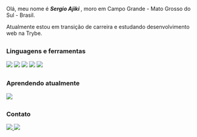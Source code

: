 Olá, meu nome é <b><i>Sergio Ajiki </i></b>, moro em Campo Grande - Mato Grosso do Sul - Brasil.

Atualmente estou em transição de carreira e estudando desenvolvimento web na Trybe.
<h2 dir="auto"></h2>
<h3>Linguagens e ferramentas</h3>
<div>
<img src=https://img.shields.io/badge/HTML5-E34F26.svg?style=for-the-badge&logo=HTML5&logoColor=white />
<img src=https://img.shields.io/badge/CSS3-1572B6.svg?style=for-the-badge&logo=CSS3&logoColor=white />
<img src=https://img.shields.io/badge/JavaScript-F7DF1E.svg?style=for-the-badge&logo=JavaScript&logoColor=black />
<img src=https://img.shields.io/badge/React-61DAFB.svg?style=for-the-badge&logo=React&logoColor=black />
<img src=https://img.shields.io/badge/Redux-764ABC.svg?style=for-the-badge&logo=Redux&logoColor=white />
</div>
<h2 dir="auto"></h2>
<h3 dir="auto">Aprendendo atualmente</h3>
<img src=https://img.shields.io/badge/Docker-2496ED.svg?style=for-the-badge&logo=Docker&logoColor=white />

<h2 dir="auto"></h2> 
<h3>Contato</h3>
<div>
<a href="mailto:sergio.ajiki@gmail.com" target="_blank" rel="noopener noreferrer">
<img src=https://img.shields.io/badge/Gmail-EA4335.svg?style=for-the-badge&logo=Gmail&logoColor=white />
</a>
<a href="https://www.linkedin.com/in/sergioajiki/" target="_blank" rel="noopener noreferrer">
<img src=https://img.shields.io/badge/LinkedIn-0A66C2.svg?style=for-the-badge&logo=LinkedIn&logoColor=white />
</a>  
<div>  
<!--
**sergioajiki/sergioajiki** is a ✨ _special_ ✨ repository because its `README.md` (this file) appears on your GitHub profile.

Here are some ideas to get you started:

- 🔭 I’m currently working on ...
- 🌱 I’m currently learning ...
- 👯 I’m looking to collaborate on ...
- 🤔 I’m looking for help with ...
- 💬 Ask me about ...
- 📫 How to reach me: ...
- 😄 Pronouns: ...
- ⚡ Fun fact: ...
-->
